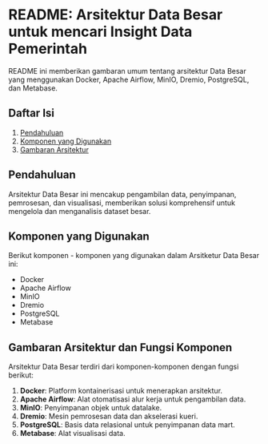 # README: Arsitektur Data Besar untuk mencari Insight Data Pemerintah

README ini memberikan gambaran umum tentang arsitektur Data Besar yang menggunakan Docker, Apache Airflow, MinIO, Dremio, PostgreSQL, dan Metabase.

## Daftar Isi

1. [Pendahuluan](#pendahuluan)
2. [Komponen yang Digunakan](#komponen-yang-digunakan)
3. [Gambaran Arsitektur](#gambaran-arsitektur)

## Pendahuluan

Arsitektur Data Besar ini mencakup pengambilan data, penyimpanan, pemrosesan, dan visualisasi, memberikan solusi komprehensif untuk mengelola dan menganalisis dataset besar.

## Komponen yang Digunakan

Berikut komponen - komponen yang digunakan dalam Arsitketur Data Besar ini: 

- Docker
- Apache Airflow
- MinIO
- Dremio
- PostgreSQL
- Metabase

## Gambaran Arsitektur dan Fungsi Komponen

Arsitektur Data Besar terdiri dari komponen-komponen dengan fungsi berikut:

1. **Docker**: Platform kontainerisasi untuk menerapkan arsitektur.
2. **Apache Airflow**: Alat otomatisasi alur kerja untuk pengambilan data.
3. **MinIO**: Penyimpanan objek untuk datalake.
4. **Dremio**: Mesin pemrosesan data dan akselerasi kueri.
5. **PostgreSQL**: Basis data relasional untuk penyimpanan data mart.
6. **Metabase**: Alat visualisasi data.

